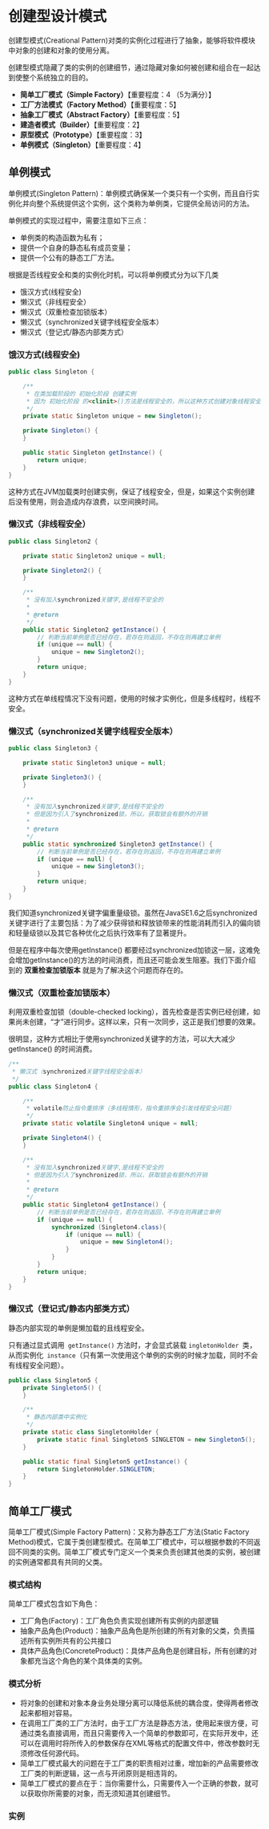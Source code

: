 # 创建型设计模式

创建型模式(Creational Pattern)对类的实例化过程进行了抽象，能够将软件模块中对象的创建和对象的使用分离。

创建型模式隐藏了类的实例的创建细节，通过隐藏对象如何被创建和组合在一起达到使整个系统独立的目的。

- **简单工厂模式（Simple Factory）**【重要程度：4 （5为满分）】
- **工厂方法模式（Factory Method）**【重要程度：5】
- **抽象工厂模式（Abstract Factory）**【重要程度：5】
- **建造者模式（Builder）**【重要程度：2】
- **原型模式（Prototype）**【重要程度：3】
- **单例模式（Singleton）**【重要程度：4】

## 单例模式

单例模式(Singleton Pattern)：单例模式确保某一个类只有一个实例，而且自行实例化并向整个系统提供这个实例，这个类称为单例类，它提供全局访问的方法。

单例模式的实现过程中，需要注意如下三点：

- 单例类的构造函数为私有；
- 提供一个自身的静态私有成员变量；
- 提供一个公有的静态工厂方法。

根据是否线程安全和类的实例化时机，可以将单例模式分为以下几类

- 饿汉方式(线程安全)
- 懒汉式（非线程安全）
- 懒汉式（双重检查加锁版本）
- 懒汉式（synchronized关键字线程安全版本）
- 懒汉式（登记式/静态内部类方式）

### 饿汉方式(线程安全)

```java
public class Singleton {

    /**
     * 在类加载阶段的 初始化阶段 创建实例
     * 因为 初始化阶段 的<clinit>()方法是线程安全的，所以这种方式创建对象线程安全
     */
    private static Singleton unique = new Singleton();

    private Singleton() {
    }

    public static Singleton getInstance() {
        return unique;
    }
}
```

这种方式在JVM加载类时创建实例，保证了线程安全，但是，如果这个实例创建后没有使用，则会造成内存浪费，以空间换时间。

### 懒汉式（非线程安全）

```java
public class Singleton2 {

    private static Singleton2 unique = null;

    private Singleton2() {
    }

    /**
     * 没有加入synchronized关键字,是线程不安全的
     *
     * @return
     */
    public static Singleton2 getInstance() {
        // 判断当前单例是否已经存在，若存在则返回，不存在则再建立单例
        if (unique == null) {
            unique = new Singleton2();
        }
        return unique;
    }
}
```

这种方式在单线程情况下没有问题，使用的时候才实例化，但是多线程时，线程不安全。

### 懒汉式（synchronized关键字线程安全版本）

```java
public class Singleton3 {

    private static Singleton3 unique = null;

    private Singleton3() {
    }

    /**
     * 没有加入synchronized关键字,是线程不安全的
     * 但是因为引入了synchronized锁，所以，获取锁会有额外的开销
     *
     * @return
     */
    public static synchronized Singleton3 getInstance() {
        // 判断当前单例是否已经存在，若存在则返回，不存在则再建立单例
        if (unique == null) {
            unique = new Singleton3();
        }
        return unique;
    }
}
```

我们知道synchronized关键字偏重量级锁。虽然在JavaSE1.6之后synchronized关键字进行了主要包括：为了减少获得锁和释放锁带来的性能消耗而引入的偏向锁和轻量级锁以及其它各种优化之后执行效率有了显著提升。

但是在程序中每次使用getInstance() 都要经过synchronized加锁这一层，这难免会增加getInstance()的方法的时间消费，而且还可能会发生阻塞。我们下面介绍到的 **双重检查加锁版本** 就是为了解决这个问题而存在的。

### 懒汉式（双重检查加锁版本）

利用双重检查加锁（double-checked locking），首先检查是否实例已经创建，如果尚未创建，“才”进行同步。这样以来，只有一次同步，这正是我们想要的效果。

很明显，这种方式相比于使用synchronized关键字的方法，可以大大减少getInstance() 的时间消费。

```java
/**
 * 懒汉式（synchronized关键字线程安全版本）
 */
public class Singleton4 {

    /**
     * volatile防止指令重排序（多线程情形，指令重排序会引发线程安全问题）
     */
    private static volatile Singleton4 unique = null;

    private Singleton4() {
    }

    /**
     * 没有加入synchronized关键字,是线程不安全的
     * 但是因为引入了synchronized锁，所以，获取锁会有额外的开销
     *
     * @return
     */
    public static Singleton4 getInstance() {
        // 判断当前单例是否已经存在，若存在则返回，不存在则再建立单例
        if (unique == null) {
            synchronized (Singleton4.class){
                if (unique == null) {
                    unique = new Singleton4();
                }
            }
        }
        return unique;
    }
}
```

### 懒汉式（登记式/静态内部类方式）

静态内部实现的单例是懒加载的且线程安全。

只有通过显式调用` getInstance()` 方法时，才会显式装载 `ingletonHolder `类，从而实例化` instance`（只有第一次使用这个单例的实例的时候才加载，同时不会有线程安全问题）。

```java
public class Singleton5 {
    private Singleton5() {
    }

    /**
     * 静态内部类中实例化
     */
    private static class SingletonHolder {
        private static final Singleton5 SINGLETON = new Singleton5();
    }

    public static final Singleton5 getInstance() {
        return SingletonHolder.SINGLETON;
    }
}
```

## 简单工厂模式

简单工厂模式(Simple Factory Pattern)：又称为静态工厂方法(Static Factory Method)模式，它属于类创建型模式。在简单工厂模式中，可以根据参数的不同返回不同类的实例。简单工厂模式专门定义一个类来负责创建其他类的实例，被创建的实例通常都具有共同的父类。

### 模式结构
简单工厂模式包含如下角色：

- 工厂角色(Factory)：工厂角色负责实现创建所有实例的内部逻辑
- 抽象产品角色(Product)：抽象产品角色是所创建的所有对象的父类，负责描述所有实例所共有的公共接口
- 具体产品角色(ConcreteProduct)：具体产品角色是创建目标，所有创建的对象都充当这个角色的某个具体类的实例。

### 模式分析
- 将对象的创建和对象本身业务处理分离可以降低系统的耦合度，使得两者修改起来都相对容易。
- 在调用工厂类的工厂方法时，由于工厂方法是静态方法，使用起来很方便，可通过类名直接调用，而且只需要传入一个简单的参数即可，在实际开发中，还可以在调用时将所传入的参数保存在XML等格式的配置文件中，修改参数时无须修改任何源代码。
- 简单工厂模式最大的问题在于工厂类的职责相对过重，增加新的产品需要修改工厂类的判断逻辑，这一点与开闭原则是相违背的。
- 简单工厂模式的要点在于：当你需要什么，只需要传入一个正确的参数，就可以获取你所需要的对象，而无须知道其创建细节。

### 实例

